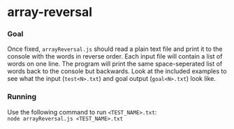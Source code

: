 # array-reversal
### Goal
Once fixed, `arrayReversal.js` should read a plain text file and print it to the console with the words in reverse order. Each input file will contain a list of words on one line. The program will print the same space-seperated list of words back to the console but backwards. Look at the included examples to see what the input (`test<N>.txt`) and goal output (`goal<N>.txt`) look like.
### Running
Use the following command to run `<TEST_NAME>.txt`:\
`node arrayReversal.js <TEST_NAME>.txt`